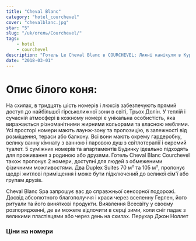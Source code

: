 ```yaml
---
title: "Cheval Blanc"
category: "hotel_courchevel"
cover: "chevalblanc.jpg"
star: "5"
slug: "/uk/отель/Courchevel/"
tags:
    - hotel
    - courchevel
description: "Готель Le Cheval Blanc в COURCHEVEL; Лижні канікули в Куршевелі в Савойі. У самому серці французьких Альп, в престижному Альпійському саду, Шеваль Блан був задуманий як винятковий притулок на вершині."
date: "2018-03-01"
---
```


# Опис білого коня:
На схилах, в тридцять шість номерів і люксів забезпечують прямий доступ до найбільшої гірськолижної зони в світі, Трьох Долін. У теплій і сучасній атмосфері в кожному номері є унікальна особистість, яка виражається різноманітними жирними кольорами та власною меблями. Усі просторі номери мають лаунж-зону та пропозицію, в залежності від розміщення, тераси або балкону. Всі вони мають окрему гардеробну, велику ванну кімнату з ванною і паровою душ з світлотерапії і окремий туалет.
5 суміжних номерів та апартаментів Будинку ідеально підходять для проживання з родиною або друзями.
Готель Cheval Blanc Courchevel також пропонує 2 номери, доступні для людей з обмеженими фізичними можливостями.
Два Duplex Suites 70 м² та 105 м², пропонує щедрі житлові приміщення і може бути підключений до великої сім'ї або групам друзів.

Cheval Blanc Spa запрошує вас до справжньої сенсорної подорожі. Досвід абсолютного благополуччя і краси через вселенну Герлен, його ритуали та його виняткові продукти. Виявлення Всесвіту у своєму розпорядженні, де ви можете відпочити в серці зими, коли сніг падає з великими пластівцями або через день на схилах.
Перукар Джон Ноллет

### Ціни на номери